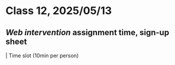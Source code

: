 # Class 12, 2025/05/13

## *Web intervention* assignment time, sign-up sheet

| Time slot (10min per person)